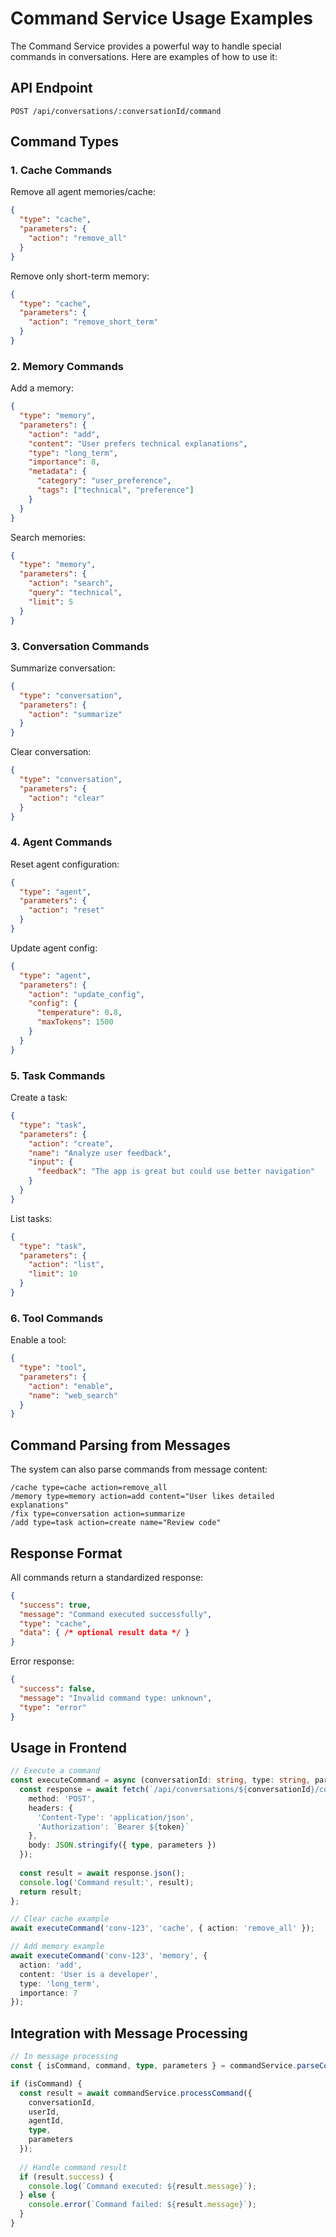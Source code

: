 # Command Service Usage Examples

The Command Service provides a powerful way to handle special commands in conversations. Here are examples of how to use it:

## API Endpoint

```
POST /api/conversations/:conversationId/command
```

## Command Types

### 1. Cache Commands

Remove all agent memories/cache:
```json
{
  "type": "cache",
  "parameters": {
    "action": "remove_all"
  }
}
```

Remove only short-term memory:
```json
{
  "type": "cache", 
  "parameters": {
    "action": "remove_short_term"
  }
}
```

### 2. Memory Commands

Add a memory:
```json
{
  "type": "memory",
  "parameters": {
    "action": "add",
    "content": "User prefers technical explanations",
    "type": "long_term",
    "importance": 8,
    "metadata": {
      "category": "user_preference",
      "tags": ["technical", "preference"]
    }
  }
}
```

Search memories:
```json
{
  "type": "memory",
  "parameters": {
    "action": "search",
    "query": "technical",
    "limit": 5
  }
}
```

### 3. Conversation Commands

Summarize conversation:
```json
{
  "type": "conversation",
  "parameters": {
    "action": "summarize"
  }
}
```

Clear conversation:
```json
{
  "type": "conversation",
  "parameters": {
    "action": "clear"
  }
}
```

### 4. Agent Commands

Reset agent configuration:
```json
{
  "type": "agent",
  "parameters": {
    "action": "reset"
  }
}
```

Update agent config:
```json
{
  "type": "agent",
  "parameters": {
    "action": "update_config",
    "config": {
      "temperature": 0.8,
      "maxTokens": 1500
    }
  }
}
```

### 5. Task Commands

Create a task:
```json
{
  "type": "task",
  "parameters": {
    "action": "create",
    "name": "Analyze user feedback",
    "input": {
      "feedback": "The app is great but could use better navigation"
    }
  }
}
```

List tasks:
```json
{
  "type": "task",
  "parameters": {
    "action": "list",
    "limit": 10
  }
}
```

### 6. Tool Commands

Enable a tool:
```json
{
  "type": "tool",
  "parameters": {
    "action": "enable",
    "name": "web_search"
  }
}
```

## Command Parsing from Messages

The system can also parse commands from message content:

```
/cache type=cache action=remove_all
/memory type=memory action=add content="User likes detailed explanations"
/fix type=conversation action=summarize
/add type=task action=create name="Review code"
```

## Response Format

All commands return a standardized response:

```json
{
  "success": true,
  "message": "Command executed successfully",
  "type": "cache",
  "data": { /* optional result data */ }
}
```

Error response:
```json
{
  "success": false,
  "message": "Invalid command type: unknown",
  "type": "error"
}
```

## Usage in Frontend

```typescript
// Execute a command
const executeCommand = async (conversationId: string, type: string, parameters: any) => {
  const response = await fetch(`/api/conversations/${conversationId}/command`, {
    method: 'POST',
    headers: {
      'Content-Type': 'application/json',
      'Authorization': `Bearer ${token}`
    },
    body: JSON.stringify({ type, parameters })
  });
  
  const result = await response.json();
  console.log('Command result:', result);
  return result;
};

// Clear cache example
await executeCommand('conv-123', 'cache', { action: 'remove_all' });

// Add memory example
await executeCommand('conv-123', 'memory', {
  action: 'add',
  content: 'User is a developer',
  type: 'long_term',
  importance: 7
});
```

## Integration with Message Processing

```typescript
// In message processing
const { isCommand, command, type, parameters } = commandService.parseCommand(messageContent);

if (isCommand) {
  const result = await commandService.processCommand({
    conversationId,
    userId,
    agentId,
    type,
    parameters
  });
  
  // Handle command result
  if (result.success) {
    console.log(`Command executed: ${result.message}`);
  } else {
    console.error(`Command failed: ${result.message}`);
  }
}
```
